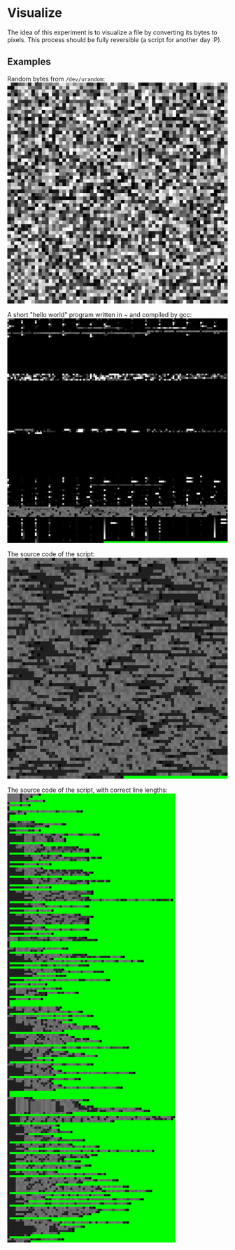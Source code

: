 # Visualize

The idea of this experiment is to visualize a file by converting its bytes to
pixels. This process should be fully reversible (a script for another day :P).

## Examples

Random bytes from `/dev/urandom`:
![random bytes](examples/random.png)

A short "hello world" program written in ~ and compiled by gcc:
![hello world](examples/hello_world.png)

The source code of the script:
![visualize](examples/visualize.png)

The source code of the script, with correct line lengths:
![visualize with correct line lengths](examples/visualize_lines.png)
